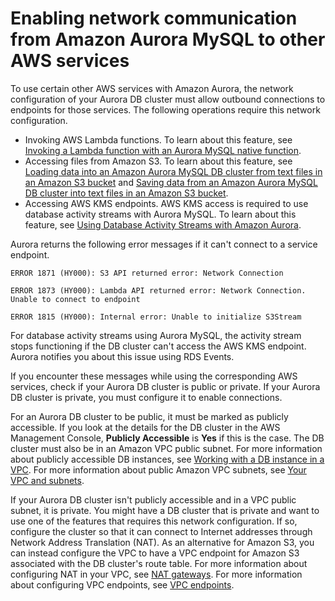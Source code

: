 # Enabling network communication from Amazon Aurora MySQL to other AWS services<a name="AuroraMySQL.Integrating.Authorizing.Network"></a>

To use certain other AWS services with Amazon Aurora, the network configuration of your Aurora DB cluster must allow outbound connections to endpoints for those services\. The following operations require this network configuration\.
+  Invoking AWS Lambda functions\. To learn about this feature, see [Invoking a Lambda function with an Aurora MySQL native function](AuroraMySQL.Integrating.Lambda.md#AuroraMySQL.Integrating.NativeLambda)\. 
+  Accessing files from Amazon S3\. To learn about this feature, see [Loading data into an Amazon Aurora MySQL DB cluster from text files in an Amazon S3 bucket](AuroraMySQL.Integrating.LoadFromS3.md) and [Saving data from an Amazon Aurora MySQL DB cluster into text files in an Amazon S3 bucket](AuroraMySQL.Integrating.SaveIntoS3.md)\. 
+  Accessing AWS KMS endpoints\. AWS KMS access is required to use database activity streams with Aurora MySQL\. To learn about this feature, see [Using Database Activity Streams with Amazon Aurora](DBActivityStreams.md)\. 

Aurora returns the following error messages if it can't connect to a service endpoint\.

```
ERROR 1871 (HY000): S3 API returned error: Network Connection
```

```
ERROR 1873 (HY000): Lambda API returned error: Network Connection. Unable to connect to endpoint
```

```
ERROR 1815 (HY000): Internal error: Unable to initialize S3Stream
```

 For database activity streams using Aurora MySQL, the activity stream stops functioning if the DB cluster can't access the AWS KMS endpoint\. Aurora notifies you about this issue using RDS Events\. 

If you encounter these messages while using the corresponding AWS services, check if your Aurora DB cluster is public or private\. If your Aurora DB cluster is private, you must configure it to enable connections\.

For an Aurora DB cluster to be public, it must be marked as publicly accessible\. If you look at the details for the DB cluster in the AWS Management Console, **Publicly Accessible** is **Yes** if this is the case\. The DB cluster must also be in an Amazon VPC public subnet\. For more information about publicly accessible DB instances, see [Working with a DB instance in a VPC](USER_VPC.WorkingWithRDSInstanceinaVPC.md)\. For more information about public Amazon VPC subnets, see [Your VPC and subnets](https://docs.aws.amazon.com/vpc/latest/userguide/VPC_Subnets.html)\.

If your Aurora DB cluster isn't publicly accessible and in a VPC public subnet, it is private\. You might have a DB cluster that is private and want to use one of the features that requires this network configuration\. If so, configure the cluster so that it can connect to Internet addresses through Network Address Translation \(NAT\)\. As an alternative for Amazon S3, you can instead configure the VPC to have a VPC endpoint for Amazon S3 associated with the DB cluster's route table\. For more information about configuring NAT in your VPC, see [NAT gateways](https://docs.aws.amazon.com/vpc/latest/userguide/vpc-nat-gateway.html)\. For more information about configuring VPC endpoints, see [VPC endpoints](https://docs.aws.amazon.com/vpc/latest/userguide/vpc-endpoints.html)\. 